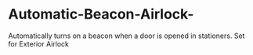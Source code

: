# Automatic-Beacon-Airlock-
Automatically turns on a beacon when a door is opened in stationers. Set for Exterior Airlock
